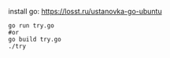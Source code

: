 install go: https://losst.ru/ustanovka-go-ubuntu

```shell
go run try.go 
#or
go build try.go
./try
```